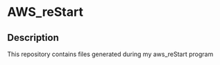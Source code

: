# AWS_reStart

## Description

This repository contains files generated during my aws_reStart program

